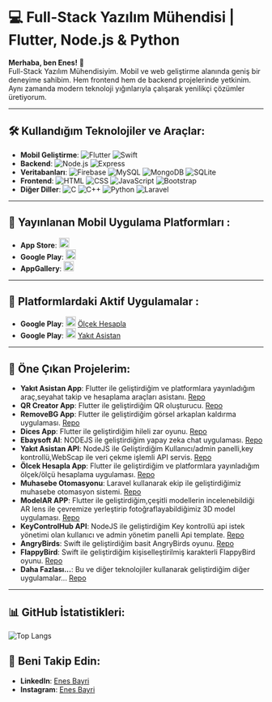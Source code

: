 # 💻 Full-Stack Yazılım Mühendisi | Flutter, Node.js & Python

**Merhaba, ben Enes!** 👋  
Full-Stack Yazılım Mühendisiyim. Mobil ve web geliştirme alanında geniş bir deneyime sahibim. Hem frontend hem de backend projelerinde yetkinim. Aynı zamanda modern teknoloji yığınlarıyla çalışarak yenilikçi çözümler üretiyorum.

---

## 🛠️ Kullandığım Teknolojiler ve Araçlar:
- **Mobil Geliştirme**: ![Flutter](https://img.shields.io/badge/-Flutter-blue?style=flat&logo=flutter)   ![Swift](https://img.shields.io/badge/Swift-F05138?logo=Swift&logoColor=white)  
- **Backend**: ![Node.js](https://img.shields.io/badge/-Node.js-green?style=flat&logo=node.js) ![Express](https://img.shields.io/badge/-Express-black?style=flat&logo=express)
- **Veritabanları**: ![Firebase](https://img.shields.io/badge/-Firebase-yellow?style=flat&logo=firebase) ![MySQL](https://img.shields.io/badge/-MySQL-blue?style=flat&logo=mysql) ![MongoDB](https://img.shields.io/badge/-MongoDB-green?style=flat&logo=mongodb) ![SQLite](https://img.shields.io/badge/-SQLite-blue?style=flat&logo=sqlite)
- **Frontend**: ![HTML](https://img.shields.io/badge/-HTML-orange?style=flat&logo=html5) ![CSS](https://img.shields.io/badge/-CSS-blue?style=flat&logo=css3) ![JavaScript](https://img.shields.io/badge/-JavaScript-yellow?style=flat&logo=javascript) ![Bootstrap](https://img.shields.io/badge/-Bootstrap-purple?style=flat&logo=bootstrap)
- **Diğer Diller**: ![C](https://img.shields.io/badge/-C-blue?style=flat&logo=c) ![C++](https://img.shields.io/badge/-C++-blue?style=flat&logo=c%2B%2B) ![Python](https://img.shields.io/badge/-Python-yellow?style=flat&logo=python) ![Laravel](https://img.shields.io/badge/-Laravel-red?style=flat&logo=laravel)

---

## 📱 Yayınlanan Mobil Uygulama Platformları :
- **App Store**: <img src="https://logos-world.net/wp-content/uploads/2021/02/App-Store-Logo.png" alt="App Store" width="20"/>
- **Google Play**: <img src="https://static.vecteezy.com/system/resources/previews/017/395/379/original/google-play-store-mobile-apps-logo-free-png.png" alt="Google Play" width="20"/>
- **AppGallery**: <img src="https://upload.wikimedia.org/wikipedia/commons/thumb/f/f6/Huawei_AppGallery.svg/36px-Huawei_AppGallery.svg.png" alt="AppGallery" width="20"/>


---

## 📱 Platformlardaki Aktif Uygulamalar :
- **Google Play**: <img src="https://static.vecteezy.com/system/resources/previews/017/395/379/original/google-play-store-mobile-apps-logo-free-png.png" alt="Google Play" width="20"/>  [ Ölçek Hesapla ](https://play.google.com/store/apps/details?id=com.ebaysoft.olcek_hesapla)
- **Google Play**: <img src="https://static.vecteezy.com/system/resources/previews/017/395/379/original/google-play-store-mobile-apps-logo-free-png.png" alt="Google Play" width="20"/>  [ Yakıt Asistan ](https://play.google.com/store/apps/details?id=ebaysoft.yakit_asistan)



---
## 🌟 Öne Çıkan Projelerim:
- **Yakıt Asistan App**: Flutter ile geliştirdiğim ve platformlara yayınladığım araç,seyahat takip ve hesaplama araçları asistanı. [Repo](https://github.com/enesbayri/yakit-asistan-APP)
- **QR Creator App**: Flutter ile geliştirdiğim QR oluşturucu. [Repo](https://github.com/enesbayri/QR_CREATOR-APP)
- **RemoveBG App**: Flutter ile geliştirdiğim görsel arkaplan kaldırma uygulaması. [Repo](https://github.com/enesbayri/RemoveBG_app)
- **Dices App**: Flutter ile geliştirdiğim hileli zar oyunu. [Repo](https://github.com/enesbayri/Dices-APP)
- **Ebaysoft AI**: NODEJS ile geliştirdiğim yapay zeka chat uygulaması. [Repo](https://github.com/enesbayri/EBAYSOFT-AI)
- **Yakıt Asistan API**: NodeJS ile Geliştirdiğim Kullanıcı/admin panelli,key kontrollü,WebScap ile veri çekme işlemli API servis. [Repo](https://github.com/enesbayri/YakitAsisstant-API)
- **Ölcek Hesapla App**: Flutter ile geliştirdiğim ve platformlara yayınladığım ölçek/ölçü hesaplama uygulaması. [Repo](https://github.com/enesbayri/olcek-hesapla-APP)
- **Muhasebe Otomasyonu**: Laravel kullanarak ekip ile geliştirdiğimiz muhasebe otomasyon sistemi. [Repo](https://github.com/mertozanlislas/emo-laravel9)
- **ModelAR APP**: Flutter ile geliştirdiğim,çeşitli modellerin incelenebildiği AR lens ile çevremize yerleştirip fotoğraflayabildiğimiz 3D model uygulaması. [Repo](https://github.com/enesbayri/ModelAR-APP)
- **KeyControlHub API**: NodeJS ile geliştirdiğim Key kontrollü api istek yönetimi olan kullanıcı ve admin yönetim panelli Api template. [Repo](https://github.com/enesbayri/KeyControlHub_NodeJS)
- **AngryBirds**: Swift ile geliştirdiğim basit AngryBirds oyunu. [Repo](https://github.com/enesbayri/angrybirds-swift)
- **FlappyBird**: Swift ile geliştirdiğim kişiselleştirilmiş karakterli FlappyBird oyunu. [Repo](https://github.com/enesbayri/FlappyBird-Swift)
- **Daha Fazlası...**: Bu ve diğer teknolojiler kullanarak geliştirdiğim diğer uygulamalar... [Repo](https://github.com/enesbayri?tab=repositories)
---

## 📊 GitHub İstatistikleri:
![Top Langs](https://github-readme-stats.vercel.app/api/top-langs/?username=enesbayri&layout=compact&theme=radical)

## 🤝 Beni Takip Edin:
- **LinkedIn**: [Enes Bayri](https://www.linkedin.com/in/enes-bayri-8121282a3/)
- **Instagram**: [Enes Bayri](https://www.instagram.com/eness_bayrii/)

